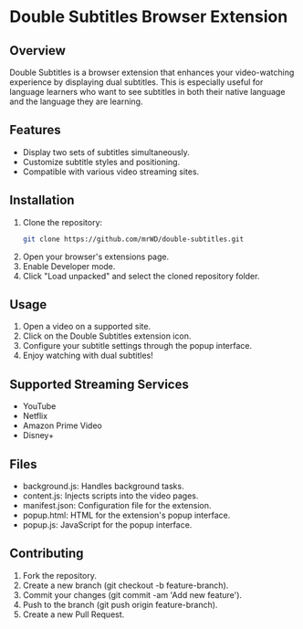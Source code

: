 # Double Subtitles Browser Extension

## Overview
Double Subtitles is a browser extension that enhances your video-watching experience by displaying dual subtitles. This is especially useful for language learners who want to see subtitles in both their native language and the language they are learning.

## Features
- Display two sets of subtitles simultaneously.
- Customize subtitle styles and positioning.
- Compatible with various video streaming sites.

## Installation
1. Clone the repository:
   ```bash
   git clone https://github.com/mrWD/double-subtitles.git
   ```
2. Open your browser's extensions page.
3. Enable Developer mode.
4. Click "Load unpacked" and select the cloned repository folder.

## Usage
1. Open a video on a supported site.
2. Click on the Double Subtitles extension icon.
3. Configure your subtitle settings through the popup interface.
4. Enjoy watching with dual subtitles!

## Supported Streaming Services
* YouTube
* Netflix
* Amazon Prime Video
* Disney+

## Files
* background.js: Handles background tasks.
* content.js: Injects scripts into the video pages.
* manifest.json: Configuration file for the extension.
* popup.html: HTML for the extension's popup interface.
* popup.js: JavaScript for the popup interface.

## Contributing
1. Fork the repository.
2. Create a new branch (git checkout -b feature-branch).
3. Commit your changes (git commit -am 'Add new feature').
4. Push to the branch (git push origin feature-branch).
5. Create a new Pull Request.
